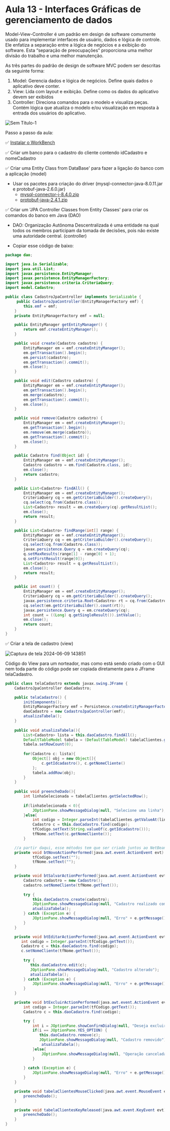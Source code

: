 # Aula 13 - Interfaces Gráficas de gerenciamento de dados

Model-View-Controller é um padrão em design de software comumente usado para implementar interfaces de usuário, dados e lógica de controle. Ele enfatiza a separação entre a lógica de negócios e a exibição do software. Esta “separação de preocupações” proporciona uma melhor divisão do trabalho e uma melhor manutenção.

As três partes do padrão de design de software MVC podem ser descritas da seguinte forma:

1. Model: Gerencia dados e lógica de negócios. Define quais dados o aplicativo deve conter.
2. View: Lida com layout e exibição. Define como os dados do aplicativo devem ser exibidos
3. Controller: Direciona comandos para o modelo e visualiza peças. Contém lógica que atualiza o modelo e/ou visualização em resposta à entrada dos usuários do aplicativo.

![Sem Título-1](https://github.com/brunamota/POO/assets/66503956/11ae183d-3ec9-4b08-8163-a2039f82e0be)

Passo a passo da aula:

:white_check_mark: [Instalar o WorkBench](https://dev.mysql.com/downloads/file/?id=528489)

:white_check_mark: Criar um banco para o cadastro do cliente contendo idCadastro e nomeCadastro

:white_check_mark: Criar uma Entity Class from DataBase' para fazer a ligação do banco com a aplicação (model)

- Usar os pacotes para criação do driver (mysql-connector-java-8.0.11.jar e protobuf-java-2.6.0.jar)
     - [mysql-connector-j-8.4.0.zip](https://github.com/user-attachments/files/15754422/mysql-connector-j-8.4.0.zip)
     - [protobuf-java-2.4.1.zip](https://github.com/user-attachments/files/15754427/protobuf-java-2.4.1.zip)


:white_check_mark: Criar um 'JPA Controller Classes from Entity Classes' para criar os comandos do banco em Java (DAO)

- DAO: Organização Autônoma Descentralizada é uma entidade na qual todos os membros participam da tomada de decisões, pois não existe uma autoridade central. (controller)
     
- Copiar esse código de baixo:
     
``` Java
package dao;

import java.io.Serializable;
import java.util.List;
import javax.persistence.EntityManager;
import javax.persistence.EntityManagerFactory;
import javax.persistence.criteria.CriteriaQuery;
import model.Cadastro;

public class CadastroJpaController implements Serializable {
     public CadastroJpaController(EntityManagerFactory emf) {
        this.emf = emf;
    }
    private EntityManagerFactory emf = null;

    public EntityManager getEntityManager() {
        return emf.createEntityManager();
    }

    public void create(Cadastro cadastro) {
        EntityManager em = emf.createEntityManager();
        em.getTransaction().begin();
        em.persist(cadastro);
        em.getTransaction().commit();
        em.close();
    }

    public void edit(Cadastro cadastro) {
        EntityManager em = emf.createEntityManager();
        em.getTransaction().begin();
        em.merge(cadastro);
        em.getTransaction().commit();
        em.close();
    }

    public void remove(Cadastro cadastro) {
        EntityManager em = emf.createEntityManager();
        em.getTransaction().begin();
        em.remove(em.merge(cadastro));
        em.getTransaction().commit();
        em.close();
    }

    public Cadastro find(Object id) {
        EntityManager em = emf.createEntityManager();
        Cadastro cadastro = em.find(Cadastro.class, id);
        em.close();
        return cadastro;
    }

    public List<Cadastro> findAll() {
        EntityManager em = emf.createEntityManager();
        CriteriaQuery cq = em.getCriteriaBuilder().createQuery();
        cq.select(cq.from(Cadastro.class));
        List<Cadastro> result = em.createQuery(cq).getResultList();
        em.close();
        return result;
    }

    public List<Cadastro> findRange(int[] range) {
        EntityManager em = emf.createEntityManager();
        CriteriaQuery cq = em.getCriteriaBuilder().createQuery();
        cq.select(cq.from(Cadastro.class));
        javax.persistence.Query q = em.createQuery(cq);
        q.setMaxResults(range[1] - range[0] + 1);
        q.setFirstResult(range[0]);
        List<Cadastro> result = q.getResultList();
        em.close();
        return result;
    }

    public int count() {
        EntityManager em = emf.createEntityManager();
        CriteriaQuery cq = em.getCriteriaBuilder().createQuery();
        javax.persistence.criteria.Root<Cadastro> rt = cq.from(Cadastro.class);
        cq.select(em.getCriteriaBuilder().count(rt));
        javax.persistence.Query q = em.createQuery(cq);
        int count = ((Long) q.getSingleResult()).intValue();
        em.close();
        return count;
    }
}
```

:white_check_mark: Criar a tela de cadastro (view)

![Captura de tela 2024-06-09 143851](https://github.com/brunamota/POO/assets/66503956/194d8d13-44d2-4de4-ae73-4d3c00c6b675)

Código do View para um norteador, mas como está sendo criado com o GUI nem toda parte do código pode ser copiada diretamente para o JFrame telaCadastro.

```Java
public class telaCadastro extends javax.swing.JFrame {
    CadastroJpaController daoCadastro;

    public telaCadastro() {
        initComponents();
        EntityManagerFactory emf = Persistence.createEntityManagerFactory("MaisUmTestePU");
        daoCadastro = new CadastroJpaController(emf);
        atualizaTabela();
    }
    
    public void atualizaTabela(){
        List<Cadastro> lista = this.daoCadastro.findAll();
        DefaultTableModel tabela = (DefaultTableModel) tabelaClientes.getModel();
        tabela.setRowCount(0);
        
        for(Cadastro c: lista){
            Object[] obj = new Object[]{
                c.getIdcadastro(), c.getNomeCliente()
            };
            tabela.addRow(obj);
        }
    }
    
    public void preencheDado(){
        int linhaSelecionada = tabelaClientes.getSelectedRow();
        
        if(linhaSelecionada < 0){
            JOptionPane.showMessageDialog(null, "Selecione uma linha");
        }else{
            int codigo = Integer.parseInt(tabelaClientes.getValueAt(linhaSelecionada, 0).toString());
            Cadastro c = this.daoCadastro.find(codigo);
            tfCodigo.setText(String.valueOf(c.getIdcadastro()));
            tfNome.setText(c.getNomeCliente());
        }

    //a partir daqui, esse métodos tem que ser criado juntos ao NetBeans
    private void btNovoActionPerformed(java.awt.event.ActionEvent evt) {                                       
            tfCodigo.setText("");
            tfNome.setText("");
    }                                      

    private void btSalvarActionPerformed(java.awt.event.ActionEvent evt) {                                         
        Cadastro cadastro = new Cadastro();
        cadastro.setNomeCliente(tfNome.getText());
        
        try {
            this.daoCadastro.create(cadastro);
            JOptionPane.showMessageDialog(null, "Cadastro realizado com sucesso");
            atualizaTabela();
        } catch (Exception e) {
            JOptionPane.showMessageDialog(null, "Erro" + e.getMessage());
        }
    }                                        

    private void btEditarActionPerformed(java.awt.event.ActionEvent evt) {                                         
       int codigo = Integer.parseInt(tfCodigo.getText());
       Cadastro c = this.daoCadastro.find(codigo);
       c.setNomeCliente(tfNome.getText());
           
        try {
           this.daoCadastro.edit(c);
           JOptionPane.showMessageDialog(null, "Cadastro alterado");
           atualizaTabela();
        } catch (Exception e) {
            JOptionPane.showMessageDialog(null, "Erro" + e.getMessage());
        } 
    }                                        

    private void btExcluirActionPerformed(java.awt.event.ActionEvent evt) {                                          
        int codigo = Integer.parseInt(tfCodigo.getText());
        Cadastro c = this.daoCadastro.find(codigo);

        try {
            int i = JOptionPane.showConfirmDialog(null, "Deseja excluir esse cadastro?","Excluir Cliente",JOptionPane.YES_NO_OPTION);
            if(i == JOptionPane.YES_OPTION) {
               this.daoCadastro.remove(c);
               JOptionPane.showMessageDialog(null, "Cadastro removido");
                atualizaTabela();
            }else{
                JOptionPane.showMessageDialog(null, "Operação cancelada");
            }
            
        } catch (Exception e) {
            JOptionPane.showMessageDialog(null, "Erro" + e.getMessage());
        }
    }                                         

    private void tabelaClientesMouseClicked(java.awt.event.MouseEvent evt) {                                            
        preencheDado();
    }                                           

    private void tabelaClientesKeyReleased(java.awt.event.KeyEvent evt) {                                           
        preencheDado();
    }
}
```

